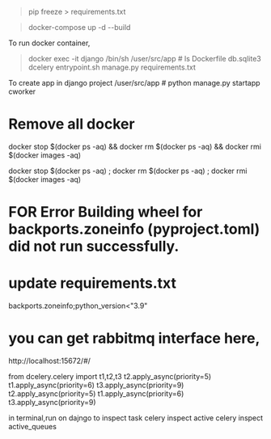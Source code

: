  > pip freeze > requirements.txt

 > docker-compose up -d --build

 To run docker container,
 > docker exec -it django /bin/sh
 > /user/src/app # ls
Dockerfile        db.sqlite3        dcelery           entrypoint.sh     manage.py         requirements.txt

 To create app in django project
/user/src/app # python manage.py startapp cworker

# Remove all docker
docker stop $(docker ps -aq) && docker rm $(docker ps -aq) && docker rmi $(docker images -aq)

 docker stop $(docker ps -aq) ; docker rm $(docker ps -aq) ; docker rmi $(docker images -aq)

# FOR Error Building wheel for backports.zoneinfo (pyproject.toml) did not run successfully.
# update requirements.txt
 backports.zoneinfo;python_version<"3.9"

 # you can get rabbitmq interface here,
 http://localhost:15672/#/


 from dcelery.celery import t1,t2,t3
 t2.apply_async(priority=5)
 t1.apply_async(priority=6)
 t3.apply_async(priority=9)
 t2.apply_async(priority=5)
 t1.apply_async(priority=6)
 t3.apply_async(priority=9)

in terminal,run on dajngo to inspect task
celery inspect active
celery inspect active_queues